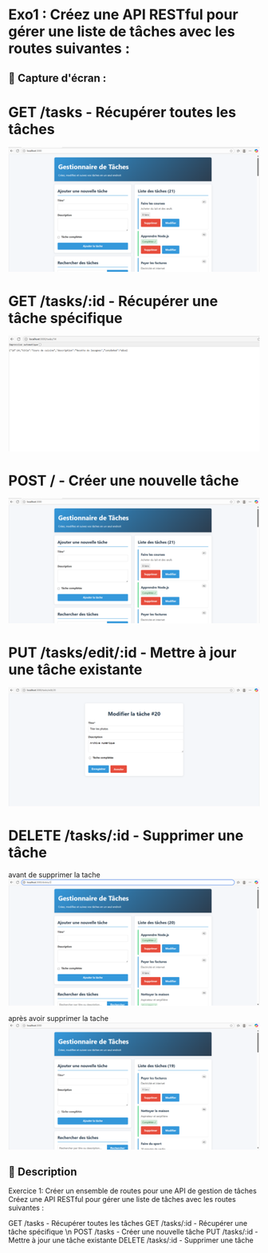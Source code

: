 # Exo1 : Créez une API RESTful pour gérer une liste de tâches avec les routes suivantes :


## 📸 Capture d'écran  :

# GET /tasks - Récupérer toutes les tâches
![commande d'execution](../../capture/TP2/EXO1/accueil.png) 

# GET /tasks/:id - Récupérer une tâche spécifique
![Affichage de l'image](../../capture/TP2/EXO1/recuperer_une_tache.png)  

# POST / - Créer une nouvelle tâche
![Affichage de l'image](../../capture/TP2/EXO1/accueil.png)  

# PUT /tasks/edit/:id - Mettre à jour une tâche existante
![Affichage de l'image](../../capture/TP2/EXO1/edit_task.png)  

# DELETE /tasks/:id - Supprimer une tâche

avant de supprimer la tache
![Affichage de l'image](../../capture/TP2/EXO1/AVANT_delete.png)  

après avoir supprimer la tache
![Affichage de l'image](../../capture/TP2/EXO1/AFTER_DELETE.png)  

## 📝 Description  

Exercice 1: Créer un ensemble de routes pour une API de gestion de tâches
Créez une API RESTful pour gérer une liste de tâches avec les routes suivantes :

GET /tasks - Récupérer toutes les tâches 
GET /tasks/:id - Récupérer une tâche spécifique \n
POST /tasks - Créer une nouvelle tâche
PUT /tasks/:id - Mettre à jour une tâche existante
DELETE /tasks/:id - Supprimer une tâche

